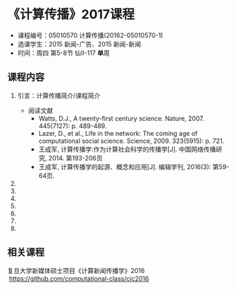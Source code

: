 # 《计算传播》2017课程

- 课程编号：05010570	计算传播(20162-05010570-1)	
- 选课学生：2015 新闻-广告、2015 新闻-新闻	
- 时间：周四 第5-8节 仙Ⅱ-117 **单**周

## 课程内容
1. 引言：计算传播简介/课程简介
    - 阅读文献
        - Watts, D.J., A twenty-first century science. Nature, 2007. 445(7127): p. 489-489.
        - Lazer, D., et al., Life in the network: The coming age of computational social science. Science, 2009. 323(5915): p. 721.
        - 王成军, 计算传播学:作为计算社会科学的传播学[J]. 中国网络传播研究, 2014. 第193-206页
        - 王成军, 计算传播学的起源、概念和应用[J]. 编辑学刊, 2016(3): 第59-64页.

2. 
3. 
4. 
5. 
6. 
7. 
8. 


## 相关课程

复旦大学新媒体硕士项目《计算新闻传播学》2016  https://github.com/computational-class/cjc2016
